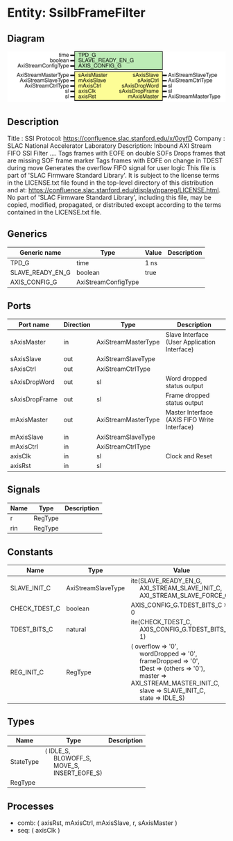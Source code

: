 # Entity: SsiIbFrameFilter

## Diagram

![Diagram](SsiIbFrameFilter.svg "Diagram")
## Description

Title      : SSI Protocol: https://confluence.slac.stanford.edu/x/0oyfD
Company    : SLAC National Accelerator Laboratory
Description: Inbound AXI Stream FIFO SSI Filter ....
             Tags frames with EOFE on double SOFs
             Drops frames that are missing SOF frame marker
             Tags frames with EOFE on change in TDEST during move
             Generates the overflow FIFO signal for user logic
This file is part of 'SLAC Firmware Standard Library'.
It is subject to the license terms in the LICENSE.txt file found in the
top-level directory of this distribution and at:
   https://confluence.slac.stanford.edu/display/ppareg/LICENSE.html.
No part of 'SLAC Firmware Standard Library', including this file,
may be copied, modified, propagated, or distributed except according to
the terms contained in the LICENSE.txt file.
## Generics

| Generic name     | Type                | Value | Description |
| ---------------- | ------------------- | ----- | ----------- |
| TPD_G            | time                | 1 ns  |             |
| SLAVE_READY_EN_G | boolean             | true  |             |
| AXIS_CONFIG_G    | AxiStreamConfigType |       |             |
## Ports

| Port name      | Direction | Type                | Description                                  |
| -------------- | --------- | ------------------- | -------------------------------------------- |
| sAxisMaster    | in        | AxiStreamMasterType | Slave Interface (User Application Interface) |
| sAxisSlave     | out       | AxiStreamSlaveType  |                                              |
| sAxisCtrl      | out       | AxiStreamCtrlType   |                                              |
| sAxisDropWord  | out       | sl                  | Word dropped status output                   |
| sAxisDropFrame | out       | sl                  | Frame dropped status output                  |
| mAxisMaster    | out       | AxiStreamMasterType | Master Interface (AXIS FIFO Write Interface) |
| mAxisSlave     | in        | AxiStreamSlaveType  |                                              |
| mAxisCtrl      | in        | AxiStreamCtrlType   |                                              |
| axisClk        | in        | sl                  | Clock and Reset                              |
| axisRst        | in        | sl                  |                                              |
## Signals

| Name | Type    | Description |
| ---- | ------- | ----------- |
| r    | RegType |             |
| rin  | RegType |             |
## Constants

| Name          | Type               | Value                                                                                                                                                                                                                                                                                                                                                                                                                                                                | Description |
| ------------- | ------------------ | -------------------------------------------------------------------------------------------------------------------------------------------------------------------------------------------------------------------------------------------------------------------------------------------------------------------------------------------------------------------------------------------------------------------------------------------------------------------- | ----------- |
| SLAVE_INIT_C  | AxiStreamSlaveType |  ite(SLAVE_READY_EN_G,<br><span style="padding-left:20px"> AXI_STREAM_SLAVE_INIT_C,<br><span style="padding-left:20px"> AXI_STREAM_SLAVE_FORCE_C)                                                                                                                                                                                                                                                                                                                    |             |
| CHECK_TDEST_C | boolean            |  AXIS_CONFIG_G.TDEST_BITS_C > 0                                                                                                                                                                                                                                                                                                                                                                                                                                      |             |
| TDEST_BITS_C  | natural            |  ite(CHECK_TDEST_C,<br><span style="padding-left:20px"> AXIS_CONFIG_G.TDEST_BITS_C,<br><span style="padding-left:20px"> 1)                                                                                                                                                                                                                                                                                                                                           |             |
| REG_INIT_C    | RegType            |  (       overflow     => '0',<br><span style="padding-left:20px">       wordDropped  => '0',<br><span style="padding-left:20px">       frameDropped => '0',<br><span style="padding-left:20px">       tDest        => (others => '0'),<br><span style="padding-left:20px">       master       => AXI_STREAM_MASTER_INIT_C,<br><span style="padding-left:20px">       slave        => SLAVE_INIT_C,<br><span style="padding-left:20px">       state        => IDLE_S) |             |
## Types

| Name      | Type                                                                                                                                                     | Description |
| --------- | -------------------------------------------------------------------------------------------------------------------------------------------------------- | ----------- |
| StateType | ( IDLE_S,<br><span style="padding-left:20px"> BLOWOFF_S,<br><span style="padding-left:20px"> MOVE_S,<br><span style="padding-left:20px"> INSERT_EOFE_S)  |             |
| RegType   |                                                                                                                                                          |             |
## Processes
- comb: ( axisRst, mAxisCtrl, mAxisSlave, r, sAxisMaster )
- seq: ( axisClk )

